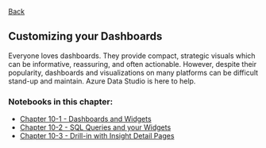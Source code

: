 [Back](../readme.md)

## Customizing your Dashboards

Everyone loves dashboards. They provide compact, strategic visuals which can be informative, reassuring, and often actionable. However, despite their popularity, dashboards and visualizations on many platforms can be difficult stand-up and maintain. Azure Data Studio is here to help.

### Notebooks in this chapter:

- [Chapter 10-1 - Dashboards and Widgets](CH-10-01.ipynb)
- [Chapter 10-2 - SQL Queries and your Widgets](CH-10-02.ipynb)
- [Chapter 10-3 - Drill-in with Insight Detail Pages](CH-10-03.ipynb)